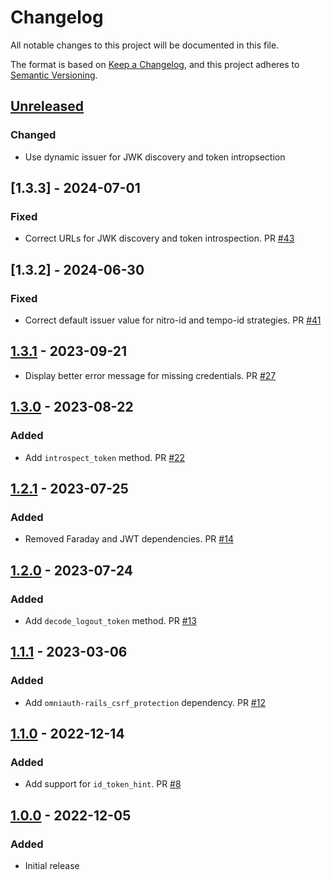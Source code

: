 # Changelog

All notable changes to this project will be documented in this file.

The format is based on [Keep a Changelog](https://keepachangelog.com/en/1.0.0/),
and this project adheres to [Semantic Versioning](https://semver.org/spec/v2.0.0.html).

## [Unreleased]

### Changed

* Use dynamic issuer for JWK discovery and token intropsection

## [1.3.3] - 2024-07-01

### Fixed

* Correct URLs for JWK discovery and token introspection. PR [#43](https://github.com/powerhome/omniauth-nitro-id/pull/43)

## [1.3.2] - 2024-06-30

### Fixed

* Correct default issuer value for nitro-id and tempo-id strategies. PR [#41](https://github.com/powerhome/omniauth-nitro-id/pull/41)

## [1.3.1] - 2023-09-21

* Display better error message for missing credentials. PR [#27](https://github.com/powerhome/omniauth-nitro-id/pull/27)

## [1.3.0] - 2023-08-22

### Added

* Add `introspect_token` method. PR [#22](https://github.com/powerhome/omniauth-nitro-id/pull/22)

## [1.2.1] - 2023-07-25

### Added

* Removed Faraday and JWT dependencies. PR [#14](https://github.com/powerhome/omniauth-nitro-id/pull/4)

## [1.2.0] - 2023-07-24

### Added

* Add `decode_logout_token` method. PR [#13](https://github.com/powerhome/omniauth-nitro-id/pull/13)

## [1.1.1] - 2023-03-06

### Added

* Add `omniauth-rails_csrf_protection` dependency. PR [#12](https://github.com/powerhome/omniauth-nitro-id/pull/12)

## [1.1.0] - 2022-12-14

### Added

* Add support for `id_token_hint`. PR [#8](https://github.com/powerhome/omniauth-nitro-id/pull/8)

## [1.0.0] - 2022-12-05

### Added

* Initial release

[Unreleased]: https://github.com/powerhome/omniauth-nitro-id/compare/v1.3.1...HEAD
[1.3.1]: https://github.com/powerhome/omniauth-nitro-id/releases/tag/v1.3.1
[1.3.0]: https://github.com/powerhome/omniauth-nitro-id/releases/tag/v1.3.0
[1.2.1]: https://github.com/powerhome/omniauth-nitro-id/releases/tag/v1.2.1
[1.2.0]: https://github.com/powerhome/omniauth-nitro-id/releases/tag/v1.2.0
[1.1.1]: https://github.com/powerhome/omniauth-nitro-id/releases/tag/v1.1.1
[1.1.0]: https://github.com/powerhome/omniauth-nitro-id/releases/tag/v1.1.0
[1.0.0]: https://github.com/powerhome/omniauth-nitro-id/releases/tag/v1.0.0
